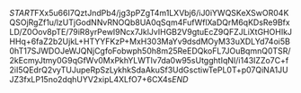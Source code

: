 $START$FXx5u66I7QztJndPb4/jg3pPZgT4m1LXVbj6/iJ0iYWQSKeXSwOR04KQSOjRgZf1u/lzUTjGodNNvRNOQb8UA0qSqm4FufWflXaDQrM6qKDsRe9BfxLD/Z0Oov8pTE/79iR8yrPewI9Ncx7JklJvIHGB2V9gtuEcZ9QFZJLiXtGHOHIkJHHq+6faZ2b2UjkL+HTYYFKzP+MxH303MaYv9dsdMOyM33uXDLYd74oi5B0hT17SJWDOJeWJQNjCgfoFobwph50h8m25ReEDQkoFL7JOuBqmnQ0TSR/2kEcmyJtmy0G9qGfWv0MxPkhYLWTIv7da0w95sUtgghtIqNI/i143IZZo7C+f2iI5QEdrQ2vyTUJupeRpSzLykhkSdaAkuSf3UdGsctiwTePL0T+p07QiNA1JUJZ3fxLP15no2dqhUYV2xipL4XLfO7+6CX4s$END$